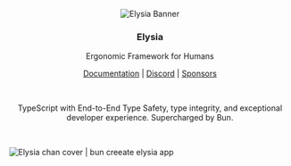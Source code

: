 <p align=center>
 <img src=https://github.com/user-attachments/assets/8168188b-ffaf-444f-8d09-c516ce140824 alt="Elysia Banner" />
</p>

<h3 align=center>Elysia</h3>
<p align=center>Ergonomic Framework for Humans</p>

<p align=center>
    <a href=https://elysiajs.com>Documentation</a> | <a href=https://discord.gg/eaFJ2KDJck>Discord</a> | <a href=https://github.com/sponsors/SaltyAom>Sponsors</a>
</p>

<br>

<p align=center>TypeScript with End-to-End Type Safety, type integrity, and exceptional developer experience. Supercharged by Bun.</p>

<br>

![Elysia chan cover | bun creeate elysia app](https://github.com/user-attachments/assets/28fa651f-8f23-4799-90dd-0248be2d1311)

<!---
```bash
bun create elysia app
```

![Elysia feature sheet including 18x faster than Express based on Techempower benchmark, Frontend RPC Connector, Advance TypeScript type, unified type single source of truth of type TypeScript runtime and documentation all at once, Made of Productivity focus on developer experience, powered by Bun, WinterCG Compliance, Fully type safe GraphQL (same author with GraphQL Mobius), documentation in one line, End-to-end type safety move fast and break nothing like tRPC, strong ecosystem most popular Bun native Web Framework](https://github.com/elysiajs/elysia/assets/35027979/d4b184ca-a622-434d-bb06-06c3110726af)

## Documentation
The documentation is available on [elysiajs.com](https://elysiajs.com).

## Contributing
See [Contributing Guide](CONTRIBUTING.md) and please follow our [Code of Conduct](CODE_OF_CONDUCT.md).

## Discord
Come join the [Discord community channel~](https://discord.gg/eaFJ2KDJck)

--->
